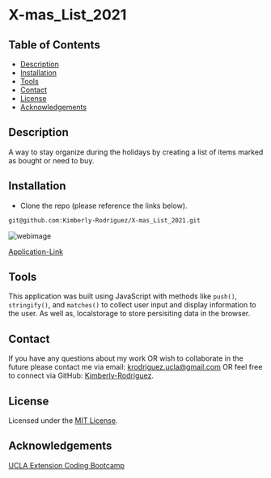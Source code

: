 # X-mas_List_2021

## Table of Contents

* [Description](#description)
* [Installation](#installation)
* [Tools](#tools)
* [Contact](#contact)
* [License](#license)
* [Acknowledgements](#acknowledgements)

## Description
A way to stay organize during the holidays by creating a list of items marked as bought or need to buy. 

## Installation

* Clone the repo (please reference the links below).
```md 
git@github.com:Kimberly-Rodriguez/X-mas_List_2021.git

```
![webimage](.png)

[Application-Link](https://kimberly-rodriguez.github.io/X-mas_List_2021/)

## Tools

This application was built using JavaScript with methods like `push()`, `stringify()`, and `matches()` to collect user input and display information to the user. As well as, localstorage to store persisiting data in the browser.


## Contact

If you have any questions about my work OR wish to collaborate in the future please contact me via email: krodriguez.ucla@gmail.com OR feel free to connect via GitHub: [Kimberly-Rodriguez](https://github.com/Kimberly-Rodriguez).

## License 

Licensed under the [MIT License](LICENSE).

## Acknowledgements

[UCLA Extension Coding Bootcamp](https://bootcamp.uclaextension.edu/coding/)




